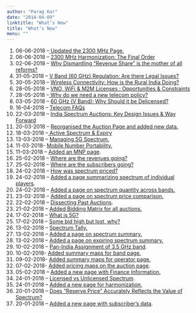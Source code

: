 ```yaml
---
author: "Parag Kar"
date: "2014-04-09"
linktitle: "What’s New"
title: "What’s New"
menu: ""
---
```



1. 06-06-2018 –[ Updated the 2300 MHz Page.](https://paragkar.wordpress.com/2300-mhz-2/)
1. 06-06-2018 – [2300 MHz Harmonization: The Final Order](https://www.linkedin.com/pulse/2300-mhz-harmonization-final-order-parag-kar/)
1. 02-06-2018 – [Why Dismantling “Revenue Share” is the mother of all reforms?](https://www.linkedin.com/pulse/indian-telecom-sector-why-dismantling-revenue-share-mother-parag-kar/)
1. 31-05-2018 – [V Band (60 GHz) Regulation: Are there Legal Issues?](https://www.linkedin.com/pulse/v-band-60-ghz-regulation-legal-issues-parag-kar/)
1. 30-05-2018 – [Wireless Connectivity: How is the Rural India Doing?](https://www.linkedin.com/pulse/wireless-connectivity-how-rural-india-doing-parag-kar/)
1. 28-05-2018 – [VNO, WiFi &amp; M2M Licenses : Opportunities &amp; Constraints](https://www.linkedin.com/pulse/vno-wifi-m2m-licenses-opportunities-constraints-parag-kar/)
1. 28-05-2018 –[ Why do we need a new telecom policy?](https://www.linkedin.com/pulse/why-do-we-need-new-telecom-policy-parag-kar/)
1. 03-05-2018 – [60 GHz (V Band): Why Should it be Delicensed?](https://www.linkedin.com/pulse/60-ghz-v-band-why-should-delicensed-parag-kar/)
1. 16-04-2018 – [Telecom FAQs](https://www.linkedin.com/pulse/telecom-faqs-parag-kar/)
1. 22-03-2018 – [India Spectrum Auctions: Key Design Issues &amp; Way Forward](https://www.linkedin.com/pulse/india-spectrum-auctions-key-design-issues-parag-kar/)
1. 20-03-2018 – [Reorganised the Auction Page and added new data.](https://paragkar.wordpress.com/auctions/)
1. 18-03-2018 –[ Active Spectrum &amp; Expiry](https://public.tableau.com/profile/parag.kar#!/vizhome/2018_03_01_Spectrum__Expiring/Spectrum)
1. 13-03-2018 – [Managing 5G Spectrum.](https://www.linkedin.com/pulse/managing-5g-spectrum-parag-kar/)
1. 11-03-2018- [Mobile Number Portability.](https://www.linkedin.com/pulse/mobile-number-portibility-parag-kar/)
1. 11-03-2018 – [Added an MNP page](https://paragkar.wordpress.com/mnp/).
1. 25-02-2018 – [Where are the revenues going?](https://www.linkedin.com/pulse/where-revenues-going-parag-kar/?trackingId=wpjH8FycLtCcv6J5JCcpbg%3D%3D)
1. 25-02-2018 – [Where are the subscribers going?](https://www.linkedin.com/pulse/where-subscribers-going-parag-kar/?trackingId=hP0nRzmeRsf4Ke5sLdheXw%3D%3D)
1. 24-02-2018 – [How was spectrum priced?](https://www.linkedin.com/pulse/how-spectrum-priced-parag-kar/)
1. 24-02-2018 – [Added a page summarizing spectrum of individual players](https://paragkar.wordpress.com/individual/).
1. 24-02-2018 – [Added a page on spectrum quantity across bands.](https://paragkar.wordpress.com/quantity/)
1. 23-02-2018 – [Added a page on spectrum price comparison.](https://paragkar.wordpress.com/comparison/)
1. 22-02-2018 – [Dissecting Past Auctions](https://www.linkedin.com/pulse/dissecting-past-auctions-parag-kar/).
1. 21-02-2018 – [Added Bidding Matrix for all auctions.](https://paragkar.wordpress.com/auctions/)
1. 17-02-2018 – [What is 5G?](https://www.linkedin.com/pulse/5g-india-parag-kar/)
1. 17-02-2018 – [Some bid high but lost, why?](https://www.linkedin.com/pulse/spectrum-auction-some-bid-intensely-lost-why-parag-kar/)
1. 13-02-2018 – [Spectrum Tally.](https://www.linkedin.com/pulse/spectrum-tally-parag-kar/?published=t)
1. 13-02-2018 – [Added a page on spectrum summary.](https://paragkar.wordpress.com/spectrum-summary/)
1. 13-02-2018 – [Added a page on expiring spectrum summary.](https://paragkar.wordpress.com/spectrum-expiry/)
1. 10-02-2018 – [Pan-India Assignment of 3.5 GHz band](https://www.linkedin.com/pulse/5g-spectrum-35-ghz-band-should-assigned-pan-india-circle-parag-kar/).
1. 10-02-2018- [Added summary maps for band page.](https://paragkar.wordpress.com/bands/)
1. 09-02-2018- [Added summary maps for operator page.](https://paragkar.wordpress.com/operator-assignments/)
1. 07-02-2018- [Added pricing maps on the auction page](https://paragkar.wordpress.com/auctions/).
1. 05-02-2018 – [Added a new page with Finance Information.](https://paragkar.wordpress.com/financials/)
1. 24-01-2018 – [Licensed vs Unlicensed Spectrum](https://www.linkedin.com/pulse/licensed-vs-unlicensed-spectrum-parag-kar/).
1. 24-01-2018 – [Added a new page for harmonization.](https://paragkar.wordpress.com/harmonization/)
1. 20-01-2018 – [Does “Reserve Price” Accurately Reflects the Value of Spectrum?](https://www.linkedin.com/pulse/does-reserve-price-accurately-reflects-value-spectrum-parag-kar/)
1. 20-01-2018 – [Added a new page with subscriber’s data](https://paragkar.wordpress.com/subscribers/).

